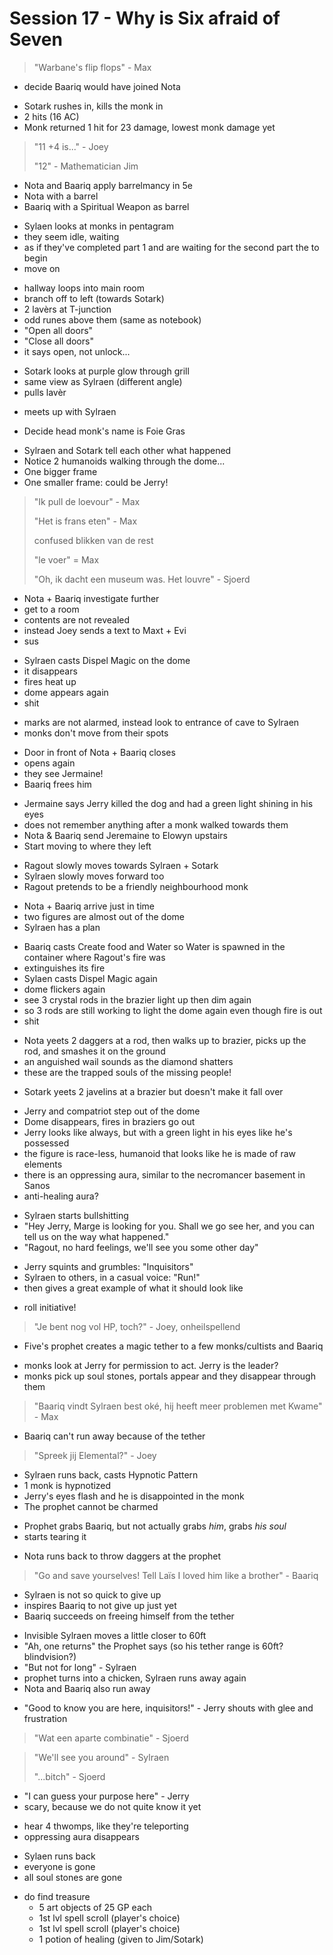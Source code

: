 # Session 17 - Why is Six afraid of Seven

> "Warbane's flip flops" - Max

- decide Baariq would have joined Nota

+ Sotark rushes in, kills the monk in
+ 2 hits (16 AC)
+ Monk returned 1 hit for 23 damage, lowest monk damage yet

> "11 +4 is..." - Joey
>
> "12" - Mathematician Jim

- Nota and Baariq apply barrelmancy in 5e
- Nota with a barrel
- Baariq with a Spiritual Weapon as barrel

+ Sylaen looks at monks in pentagram
+ they seem idle, waiting
+ as if they've completed part 1 and are waiting for the second part the to begin
+ move on

- hallway loops into main room
- branch off to left (towards Sotark)
- 2 lavèrs at T-junction
- odd runes above them (same as notebook)
- "Open all doors"
- "Close all doors"
- it says open, not unlock...

+ Sotark looks at purple glow through grill
+ same view as Sylraen (different angle)
+ pulls lavèr

- meets up with Sylraen

+ Decide head monk's name is Foie Gras

- Sylraen and Sotark tell each other what happened
- Notice 2 humanoids walking through the dome...
- One bigger frame
- One smaller frame: could be Jerry!

> "Ik pull de loevour" - Max
>
> "Het is frans eten" - Max
>
> confused blikken van de rest
>
> "le voer" = Max
>
> "Oh, ik dacht een museum was. Het louvre" - Sjoerd

- Nota + Baariq investigate further
- get to a room
- contents are not revealed
- instead Joey sends a text to Maxt + Evi
- sus

+ Sylraen casts Dispel Magic on the dome
+ it disappears
+ fires heat up
+ dome appears again
+ shit

- marks are not alarmed, instead look to entrance of cave to Sylraen
- monks don't move from their spots

+ Door in front of Nota + Baariq closes
+ opens again
+ they see Jermaine!
+ Baariq frees him

- Jermaine says Jerry killed the dog and had a green light shining in his eyes
- does not remember anything after a monk walked towards them
- Nota & Baariq send Jeremaine to Elowyn upstairs
- Start moving to where they left

+ Ragout slowly moves towards Sylraen + Sotark
+ Sylraen slowly moves forward too
+ Ragout pretends to be a friendly neighbourhood monk

- Nota + Baariq arrive just in time
- two figures are almost out of the dome
- Sylraen has a plan

+ Baariq casts Create food and Water so Water is spawned in the container where Ragout's fire was
+ extinguishes its fire
+ Sylaen casts Dispel Magic again
+ dome flickers again
+ see 3 crystal rods in the brazier light up then dim again
+ so 3 rods are still working to light the dome again even though fire is out
+ shit

- Nota yeets 2 daggers at a rod, then walks up to brazier, picks up the rod, and smashes it on the ground
- an anguished wail sounds as the diamond shatters
- these are the trapped souls of the missing people!

+ Sotark yeets 2 javelins at a brazier but doesn't make it fall over

- Jerry and compatriot step out of the dome
- Dome disappears, fires in braziers go out
- Jerry looks like always, but with a green light in his eyes like he's possessed
- the figure is race-less, humanoid that looks like he is made of raw elements
- there is an oppressing aura, similar to the necromancer basement in Sanos
- anti-healing aura?

+ Sylraen starts bullshitting
+ "Hey Jerry, Marge is looking for you. Shall we go see her, and you can tell us on the way what happened."
+ "Ragout, no hard feelings, we'll see you some other day"

- Jerry squints and grumbles: "Inquisitors"
- Sylraen to others, in a casual voice: "Run!"
- then gives a great example of what it should look like

+ roll initiative!

> "Je bent nog vol HP, toch?" - Joey, onheilspellend

- Five's prophet creates a magic tether to a few monks/cultists and Baariq

+ monks look at Jerry for permission to act. Jerry is the leader?
+ monks pick up soul stones, portals appear and they disappear through them

> "Baariq vindt Sylraen best oké, hij heeft meer problemen met Kwame" - Max

- Baariq can't run away because of the tether

> "Spreek jij Elemental?" - Joey

- Sylraen runs back, casts Hypnotic Pattern
- 1 monk is hypnotized
- Jerry's eyes flash and he is disappointed in the monk
- The prophet cannot be charmed

+ Prophet grabs Baariq, but not actually grabs _him_, grabs _his soul_
+ starts tearing it

- Nota runs back to throw daggers at the prophet

> "Go and save yourselves! Tell Laïs I loved him like a brother" - Baariq

- Sylraen is not so quick to give up
- inspires Baariq to not give up just yet
- Baariq succeeds on freeing himself from the tether

+ Invisible Sylraen moves a little closer to 60ft
+ "Ah, one returns" the Prophet says (so his tether range is 60ft? blindvision?)
+ "But not for long" - Sylraen
+ prophet turns into a chicken, Sylraen runs away again
+ Nota and Baariq also run away

- "Good to know you are here, inquisitors!" - Jerry shouts with glee and frustration

> "Wat een aparte combinatie" - Sjoerd

> "We'll see you around" - Sylraen
>
> "...bitch" - Sjoerd

- "I can guess your purpose here" - Jerry
- scary, because we do not quite know it yet

+ hear 4 thwomps, like they're teleporting
+ oppressing aura disappears

- Sylaen runs back
- everyone is gone
- all soul stones are gone

+ do find treasure
    - 5 art objects of 25 GP each
    - 1st lvl spell scroll (player's choice)
    - 1st lvl spell scroll (player's choice)
    - 1 potion of healing (given to Jim/Sotark)
